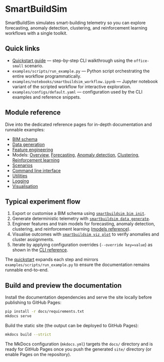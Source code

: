 # SmartBuildSim

SmartBuildSim simulates smart-building telemetry so you can explore forecasting,
anomaly detection, clustering, and reinforcement learning workflows with a
single toolkit.

## Quick links

- [Quickstart guide](quickstart.md) — step-by-step CLI walkthrough using the
  `office-small` scenario.
- `examples/scripts/run_example.py` — Python script orchestrating the entire
  workflow programmatically.
- `examples/notebooks/smartbuildsim_workflow.ipynb` — Jupyter notebook variant
  of the scripted workflow for interactive exploration.
- `examples/configs/default.yaml` — configuration used by the CLI examples and
  reference snippets.

## Module reference

Dive into the dedicated reference pages for in-depth documentation and runnable
examples:

- [BIM schema](reference/bim.md)
- [Data generation](reference/data.md)
- [Feature engineering](reference/features.md)
- Models: [Overview](reference/models/index.md),
  [Forecasting](reference/models/forecasting.md),
  [Anomaly detection](reference/models/anomaly.md),
  [Clustering](reference/models/clustering.md),
  [Reinforcement learning](reference/models/rl.md)
- [Scenarios](reference/scenarios.md)
- [Command line interface](reference/cli.md)
- [Utilities](reference/utils.md)
- [Logging](reference/logging.md)
- [Visualisation](reference/viz.md)

## Typical experiment flow

1. Export or customise a BIM schema using [`smartbuildsim bim init`](reference/bim.md).
2. Generate deterministic telemetry with [`smartbuildsim data generate`](reference/data.md).
3. Engineer features and train models for forecasting, anomaly detection,
   clustering, and reinforcement learning ([models reference](reference/models/index.md)).
4. Visualise outcomes with [`smartbuildsim viz plot`](reference/viz.md) to verify
   anomalies and cluster assignments.
5. Iterate by applying configuration overrides (`--override key=value`) as shown
   in the [CLI reference](reference/cli.md).

The [quickstart](quickstart.md) expands each step and mirrors
`examples/scripts/run_example.py` to ensure the documentation remains runnable
end-to-end.

## Build and preview the documentation

Install the documentation dependencies and serve the site locally before
publishing to GitHub Pages:

```bash
pip install -r docs/requirements.txt
mkdocs serve
```

Build the static site (the output can be deployed to GitHub Pages):

```bash
mkdocs build --strict
```

The MkDocs configuration (`mkdocs.yml`) targets the `docs/` directory and is
ready for GitHub Pages once you push the generated `site/` directory (or enable
Pages on the repository).
